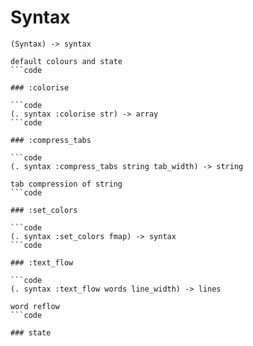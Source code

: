 # Syntax

```code
(Syntax) -> syntax

default colours and state
```code

### :colorise

```code
(. syntax :colorise str) -> array
```code

### :compress_tabs

```code
(. syntax :compress_tabs string tab_width) -> string

tab compression of string
```code

### :set_colors

```code
(. syntax :set_colors fmap) -> syntax
```code

### :text_flow

```code
(. syntax :text_flow words line_width) -> lines

word reflow
```code

### state

